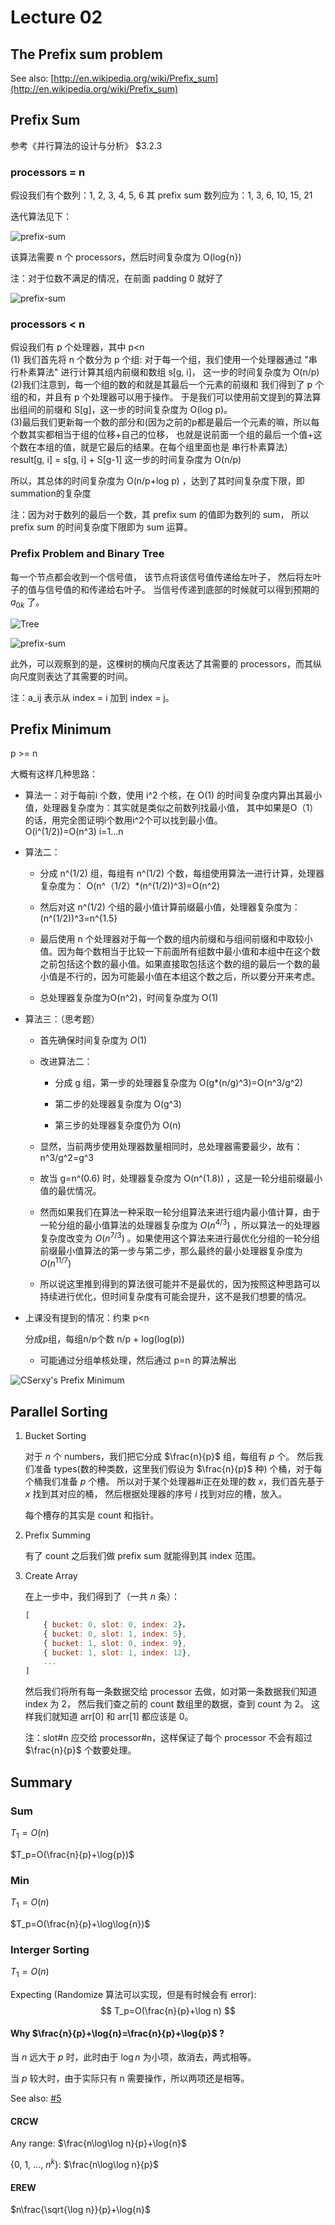 # Lecture 02

## The Prefix sum problem

See also: [http://en.wikipedia.org/wiki/Prefix_sum](http://en.wikipedia.org/wiki/Prefix_sum)

## Prefix Sum

参考《并行算法的设计与分析》 $3.2.3

### processors = n

假设我们有个数列：1, 2, 3, 4, 5, 6
其 prefix sum 数列应为：1, 3, 6, 10, 15, 21

迭代算法见下：

![prefix-sum](02-prefix-sum.JPG )

该算法需要 n 个 processors，然后时间复杂度为 O(log{n})

注：对于位数不满足的情况，在前面 padding 0 就好了

![prefix-sum](02-prefix-sum_2.JPG )

### processors < n

假设我们有 p 个处理器，其中 p<n          
(1) 我们首先将 n 个数分为 p 个组:
对于每一个组，我们使用一个处理器通过 "串行朴素算法" 进行计算其组内前缀和数组 s[g, i]，
这一步的时间复杂度为 O(n/p)       
(2)我们注意到，每一个组的数的和就是其最后一个元素的前缀和
我们得到了 p 个组的和，并且有 p 个处理器可以用于操作。
于是我们可以使用前文提到的算法算出组间的前缀和 S[g]，这一步的时间复杂度为 O(log p)。         
(3)最后我们更新每一个数的部分和(因为之前的p都是最后一个元素的嘛，所以每个数其实都相当于组的位移+自己的位移，
也就是说前面一个组的最后一个值+这个数在本组的值，就是它最后的结果。在每个组里面也是 串行朴素算法）
result[g, i] = s[g, i] + S[g-1]
这一步的时间复杂度为 O(n/p)         

所以，其总体的时间复杂度为 O(n/p+log p) ，达到了其时间复杂度下限，即summation的复杂度     

注：因为对于数列的最后一个数，其 prefix sum 的值即为数列的 sum，
所以 prefix sum 的时间复杂度下限即为 sum 运算。

### Prefix Problem and Binary Tree

每一个节点都会收到一个信号值，
该节点将该信号值传递给左叶子，
然后将左叶子的值与信号值的和传递给右叶子。
当信号传递到底部的时候就可以得到预期的 $a_{0k}$ 了。

![Tree](02-tree.gif)

![prefix-sum](02-prefix-sum_3.JPG )

此外，可以观察到的是，这棵树的横向尺度表达了其需要的 processors，而其纵向尺度则表达了其需要的时间。

注：a_ij 表示从 index = i 加到 index = j。

## Prefix Minimum

p >= n

大概有这样几种思路：

- 算法一：对于每前i 个数，使用 i^2 个核，在 O(1) 的时间复杂度内算出其最小值，处理器复杂度为：其实就是类似之前数列找最小值，
其中如果是O（1）的话，用完全图证明i个数用i^2个可以找到最小值。     
O(i^(1/2))=O(n^3) i=1...n

- 算法二：

    - 分成 n^(1/2) 组，每组有 n^(1/2) 个数，每组使用算法一进行计算，处理器复杂度为： O(n^（1/2）*(n^(1/2))^3)=O(n^2)

    - 然后对这 n^(1/2) 个组的最小值计算前缀最小值，处理器复杂度为：
(n^(1/2))^3=n^{1.5}

    - 最后使用 n 个处理器对于每一个数的组内前缀和与组间前缀和中取较小值。因为每个数相当于比较一下前面所有组数中最小值和本组中在这个数之前包括这个数的最小值。如果直接取包括这个数的组的最后一个数的最小值是不行的，因为可能最小值在本组这个数之后，所以要分开来考虑。   

    - 总处理器复杂度为O(n^2)，时间复杂度为 O(1)

- 算法三：（思考题）

    - 首先确保时间复杂度为 $O(1)$

    - 改进算法二：

        - 分成 g 组，第一步的处理器复杂度为 O(g*(n/g)^3)=O(n^3/g^2)

        - 第二步的处理器复杂度为 O(g^3)

        - 第三步的处理器复杂度仍为 O(n)

    - 显然，当前两步使用处理器数量相同时，总处理器需要最少，故有：
n^3/g^2=g^3

    - 故当 g=n^(0.6) 时，处理器复杂度为 O(n^(1.8)) ，这是一轮分组前缀最小值的最优情况。

    - 然而如果我们在算法一种采取一轮分组算法来进行组内最小值计算，由于一轮分组的最小值算法的处理器复杂度为 $O(n^{4/3})$ ，所以算法一的处理器复杂度改变为 $O(n^{7/3})$ 。如果使用这个算法来进行最优化分组的一轮分组前缀最小值算法的第一步与第二步，那么最终的最小处理器复杂度为 $O(n^{11/7})$

    - 所以说这里推到得到的算法很可能并不是最优的，因为按照这种思路可以持续进行优化，但时间复杂度有可能会提升，这不是我们想要的情况。

- 上课没有提到的情况：约束 p<n
    
    分成p组，每组n/p个数 n/p + log(log(p))

    - 可能通过分组单核处理，然后通过 p=n 的算法解出

![CSerxy's Prefix Minimum](prefix-minimum-wzf.png)



## Parallel Sorting

1. Bucket Sorting

    对于 $n$ 个 numbers，我们把它分成 $\frac{n}{p}$ 组，每组有 $p$ 个。
    然后我们准备 types(数的种类数，这里我们假设为 $\frac{n}{p}$ 种) 个桶，对于每个桶我们准备 $p$ 个槽。
    所以对于某个处理器#$i$正在处理的数 $x$，我们首先基于 $x$ 找到其对应的桶，
    然后根据处理器的序号 $i$ 找到对应的槽，放入。

    每个槽存的其实是 count 和指针。

2. Prefix Summing

    有了 count 之后我们做 prefix sum 就能得到其 index 范围。

3. Create Array

    在上一步中，我们得到了（一共 $n$ 条）：
    ```javascript
    [
        { bucket: 0, slot: 0, index: 2}，
        { bucket: 0, slot: 1, index: 5},
        { bucket: 1, slot: 0, index: 9},
        { bucket: 1, slot: 1, index: 12},
        ...
    ]
    ```

     然后我们将所有每一条数据交给 processor 去做，如对第一条数据我们知道 index 为 2，
     然后我们查之前的 count 数组里的数据，查到 count 为 2。
     这样我们就知道 arr[0] 和 arr[1] 都应该是 0。

     注：slot#n 应交给 processor#n，这样保证了每个 processor 不会有超过 $\frac{n}{p}$ 个数要处理。

## Summary

### Sum

$T_1=O(n)$

$T_p=O(\frac{n}{p}+\log{p})$

### Min

$T_1=O(n)$

$T_p=O(\frac{n}{p}+\log\log{n})$

### Interger Sorting

$T_1=O(n)$

Expecting (Randomize 算法可以实现，但是有时候会有 error):
$$
T_p=O(\frac{n}{p}+\log n)
$$

#### Why $\frac{n}{p}+\log{n}=\frac{n}{p}+\log{p}$ ?

当 $n$ 远大于 $p$ 时，此时由于 $\log{n}$ 为小项，故消去，两式相等。

当 $p$ 较大时，由于实际只有 n 需要操作，所以两项还是相等。

See also: [#5](https://github.com/zenozeng/parallel-algorithm-notes/issues/5)

#### CRCW

Any range: $\frac{n\log\log n}{p}+\log{n}$

{0, 1, ..., $n^k$}: $\frac{n\log\log n}{p}$

#### EREW

$n\frac{\sqrt{\log n}}{p}+\log{n}$
